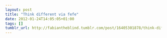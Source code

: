 ```yaml
---
layout: post
title: "Think different via fefe"
date: 2012-01-24T14:05:05+01:00
tags: []
tumblr_url: http://fabiantheblind.tumblr.com/post/16405301878/think-different-via-fefe
---
```

